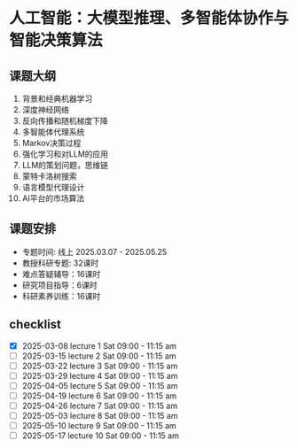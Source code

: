 <h1>人工智能：大模型推理、多智能体协作与智能决策算法</h1>

<h2>课题大纲</h2>

1. 背景和经典机器学习
2. 深度神经网络
3. 反向传播和随机梯度下降
4. 多智能体代理系统
5. Markov决策过程
6. 强化学习和对LLM的应用
7. LLM的策划问题，思维链
8. 蒙特卡洛树搜索
9. 语言模型代理设计
10. AI平台的市场算法 

<h2>课题安排</h2>

- 专题时间: 线上 2025.03.07 - 2025.05.25
- 教授科研专题: 32课时
- 难点答疑辅导：16课时
- 研究项目指导：6课时
- 科研素养训练：16课时


<h2>checklist</h2>

- [x] 2025-03-08 lecture 1  Sat 09:00 - 11:15 am
- [ ] 2025-03-15 lecture 2  Sat 09:00 - 11:15 am
- [ ] 2025-03-22 lecture 3  Sat 09:00 - 11:15 am 
- [ ] 2025-03-29 lecture 4  Sat 09:00 - 11:15 am
- [ ] 2025-04-05 lecture 5  Sat 09:00 - 11:15 am
- [ ] 2025-04-19 lecture 6  Sat 09:00 - 11:15 am
- [ ] 2025-04-26 lecture 7  Sat 09:00 - 11:15 am
- [ ] 2025-05-03 lecture 8  Sat 09:00 - 11:15 am
- [ ] 2025-05-10 lecture 9  Sat 09:00 - 11:15 am
- [ ] 2025-05-17 lecture 10 Sat 09:00 - 11:15 am